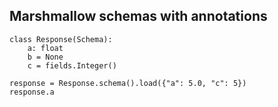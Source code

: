 Marshmallow schemas with annotations
------------------------------------

    class Response(Schema):
        a: float
        b = None
        c = fields.Integer()

    response = Response.schema().load({"a": 5.0, "c": 5})
    response.a

